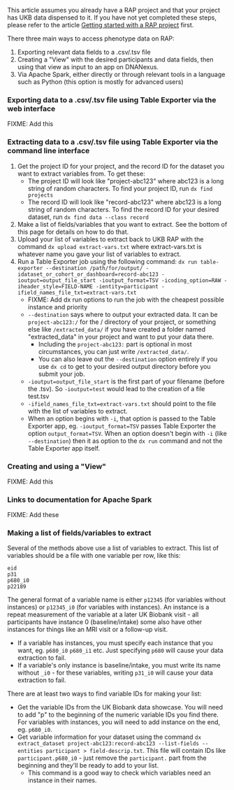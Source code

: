 This article assumes you already have a RAP project and that your project has UKB data dispensed to it. If you have not yet completed these steps, please refer to the article [Getting started with a RAP project](02-Getting-started-with-a-RAP-project.md) first.

There three main ways to access phenotype data on RAP:
1. Exporting relevant data fields to a .csv/.tsv file
2. Creating a "View" with the desired participants and data fields, then using that view as input to an app on DNANexus.
3. Via Apache Spark, either directly or through relevant tools in a language such as Python (this option is mostly for advanced users)

### Exporting data to a .csv/.tsv file using Table Exporter via the web interface
FIXME: Add this

### Extracting data to a .csv/.tsv file using Table Exporter via the command line interface

1. Get the project ID for your project, and the record ID for the dataset you want to extract variables from. To get these:
   * The project ID will look like "project-abc123" where abc123 is a long string of random characters. To find your project ID, run `dx find projects`
   * The record ID will look like "record-abc123" where abc123 is a long string of random characters. To find the record ID for your desired dataset, run `dx find data --class record`
2. Make a list of fields/variables that you want to extract. See the bottom of this page for details on how to do that.
3. Upload your list of variables to extract back to UKB RAP with the command `dx upload extract-vars.txt` where extract-vars.txt is whatever name you gave your list of variables to extract.
4. Run a Table Exporter job using the following command: `dx run table-exporter --destination /path/for/output/ -idataset_or_cohort_or_dashboard=record-abc123 -ioutput=output_file_start -ioutput_format=TSV -icoding_option=RAW -iheader_style=FIELD-NAME -ientity=participant -ifield_names_file_txt=extract-vars.txt
`
   * FIXME: Add dx run options to run the job with the cheapest possible instance and priority
   * `--destination` says where to output your extracted data. It can be `project-abc123:/` for the /  directory of your project, or something else like `/extracted_data/` if you have created a folder named "extracted_data" in your project and want to put your data there.
     * Including the `project-abc123:` part is optional in most circumstances, you can just write `/extracted_data/`.
     * You can also leave out the `--destination` option entirely if you use `dx cd` to get to your desired output directory before you submit your job.
   * `-ioutput=output_file_start` is the first part of your filename (before the .tsv). So `-ioutput=test` would lead to the creation of a file test.tsv
   * `-ifield_names_file_txt=extract-vars.txt` should point to the file with the list of variables to extract.
   * When an option begins with `-i`, that option is passed to the Table Exporter app, eg. `-ioutput_format=TSV` passes Table Exporter the option `output_format=TSV`. When an option doesn't begin with `-i` (like `--destination`) then it as option to the `dx run` command and not the Table Exporter app itself.

### Creating and using a "View"
FIXME: Add this

### Links to documentation for Apache Spark
FIXME: Add these

### Making a list of fields/variables to extract

Several of the methods above use a list of variables to extract. This list of variables should be a file with one variable per row, like this:
```
eid
p31
p680_i0
p22189
```

The general format of a variable name is either `p12345` (for variables without instances) or `p12345_i0` (for variables with instances). An instance is a repeat measurement of the variable at a later UK Biobank visit - all participants have instance 0 (baseline/intake) some also have other instances for things like an MRI visit or a follow-up visit.
* If a variable has instances, you must specify each instance that you want, eg. `p680_i0` `p680_i1` etc. Just specifying `p680` will cause your data extraction to fail.
* If a variable's only instance is baseline/intake, you must write its name without `_i0` - for these variables, writing `p31_i0` will cause your data extraction to fail.

There are at least two ways to find variable IDs for making your list:
* Get the variable IDs from the UK Biobank data showcase. You will need to add "p" to the beginning of the numeric variable IDs you find there. For variables with instances, you will need to add instance on the end, eg. `p680_i0`.
* Get variable information for your dataset using the command `dx extract_dataset project-abc123:record-abc123 --list-fields --entities participant > field-descrip.txt`. This file will contain IDs like `participant.p680_i0` - just remove the `participant.` part from the beginning and they'll be ready to add to your list.
  * This command is a good way to check which variables need an instance in their names.
